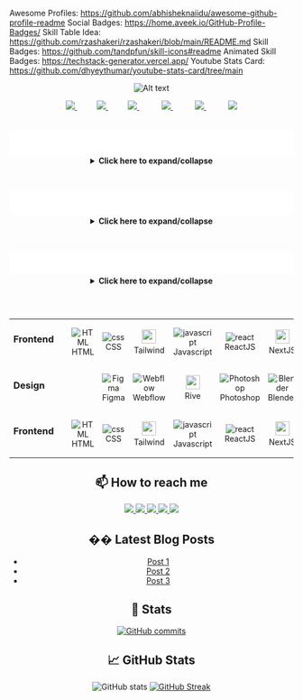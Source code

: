 <!---------- RESOURCES USED FOR THIS README.MD ---------->

Awesome Profiles: https://github.com/abhisheknaiidu/awesome-github-profile-readme
Social Badges: https://home.aveek.io/GitHub-Profile-Badges/
Skill Table Idea: https://github.com/rzashakeri/rzashakeri/blob/main/README.md
Skill Badges: https://github.com/tandpfun/skill-icons#readme
Animated Skill Badges: https://techstack-generator.vercel.app/
Youtube Stats Card: https://github.com/dhyeythumar/youtube-stats-card/tree/main

<p align="center">
    <img src="media/loopingGittyMenu_RodolfoFanti.gif" alt="Alt text">
</p>

<div align="center">
<a href="https://www.linkedin.com/in/rodolfofanti/">
        <img src="https://img.shields.io/badge/LinkedIn-0A66C2.svg?style=for-the-badge&logo=LinkedIn&logoColor=white" height="28">
    </a>
    &nbsp;&nbsp;&nbsp;&nbsp;&nbsp;&nbsp;&nbsp;&nbsp;
    <a href="https://dribbble.com/digitalclay">
        <img src="https://img.shields.io/badge/Dribbble-EA4C89.svg?style=for-the-badge&logo=Dribbble&logoColor=white" height="28">
    </a>
    &nbsp;&nbsp;&nbsp;&nbsp;&nbsp;&nbsp;&nbsp;&nbsp;
    <a href="https://twitter.com/3DRudy">
        <img src="https://img.shields.io/badge/@3DRudy-000000.svg?style=for-the-badge&logo=Twitter&logoColor=white" height="28">
    </a>
    &nbsp;&nbsp;&nbsp;&nbsp;&nbsp;&nbsp;&nbsp;&nbsp;&nbsp;
    <a href="https://www.youtube.com/digitalclay">
        <img src="https://img.shields.io/badge/@DigitalClay-FF0000.svg?style=for-the-badge&logo=YouTube&logoColor=white" height="28">
    </a>
    &nbsp;&nbsp;&nbsp;&nbsp;&nbsp;&nbsp;&nbsp;&nbsp;&nbsp;
    <a href="https://bento.me/3drudy">
        <img src=https://img.shields.io/badge/Bento-768CFF.svg?style=for-the-badge&logo=Bento&logoColor=white height="28">
    </a>
    &nbsp;&nbsp;&nbsp;&nbsp;&nbsp;&nbsp;&nbsp;&nbsp;&nbsp;
    <a href="https://codepen.io/3DRudy">
        <img src=https://img.shields.io/badge/CodePen-000000.svg?style=for-the-badge&logo=CodePen&logoColor=white height="28">
    </a>
</div>
<br/>
<br/>
<div align="center">

<!---------- SECTION: WHO AM I ---------->
<table>
<tr>
<a href="#" onclick="return false;"><img src="media/bio.svg" alt="Daily Log - Rodolfo Fanti" /></a>
</tr>
<tr>

<details>
<summary> <strong>Click here to expand/collapse</strong> </summary>
<br/>

I'm a `3D-sharpened`, `design-infused` Creative Developer.

I worked as a `senior 3d artist` for 15+ films you [probably watched](https://www.imdb.com/name/nm10480418/).

**2024 it's about:** `frontend development` across `design`, `3D`, `UI` and `code`.

I launched Digital Clay ( ![Digital Clay's Youtube Subscribers](https://img.shields.io/youtube/channel/subscribers/UC_JzGeCHnGFHLFWynzX4zhA?label=%20&style) subs) to share [the power of digital art](https://youtube.com/digitalclay/).

I did a lot of [Zbrush since 2009](https://rodolfofanti.com/).

</details>

</tr>
</table>
<br/>
<!---------- SECTION: WHO AM I ENDS---------->

<!---------- SECTION: DIARY ---------->
<table>
<tr>
<a href="#" onclick="return false;"><img src="media/diary.svg" alt="Daily Log - Rodolfo Fanti" /></a>
</tr>
<tr>

<details>
<summary> <strong>Click here to expand/collapse</strong> </summary>
<br/>
<!--- GENERATED VIA ACTIONS DON'T EDIT --->
<!-- START LOG -->

<!-- END LOG -->

</details>

</tr>
</table>
<br/>
<!---------- SECTION: DIARY ENDS ---------->

<!---------- SECTION: YOUTUBE ---------->
<table>
<tr>
<a href="#" onclick="return false;"><img src="media/youtube.svg" alt="Daily Log - Rodolfo Fanti" /></a>
</tr>
<tr>

<details>
<summary> <strong>Click here to expand/collapse</strong> </summary>
<br/>
<!--- GENERATED VIA ACTIONS DON'T EDIT --->

<!-- BEGIN YOUTUBE-CARDS -->

[![3d Printing an ancient Digital Sculpture in Zbrush #3dprint #zbrush #digitalsculpture](https://ytcards.demolab.com/?id=bJOrFUjrOt4&title=3d+Printing+an+ancient+Digital+Sculpture+in+Zbrush+%233dprint+%23zbrush+%23digitalsculpture&lang=en&timestamp=1704566238&background_color=%230d1117&title_color=%23ffffff&stats_color=%23dedede&max_title_lines=1&width=250&border_radius=5 "3d Printing an ancient Digital Sculpture in Zbrush #3dprint #zbrush #digitalsculpture")](https://www.youtube.com/watch?v=bJOrFUjrOt4)
[![How to 3D print like a PRO with the CR-10 SE, Zbrush and CopperFill filament! CRAZY PATINA EFFECTS!](https://ytcards.demolab.com/?id=N84DfY6YoRQ&title=How+to+3D+print+like+a+PRO+with+the+CR-10+SE%2C+Zbrush+and+CopperFill+filament%21+CRAZY+PATINA+EFFECTS%21&lang=en&timestamp=1701517071&background_color=%230d1117&title_color=%23ffffff&stats_color=%23dedede&max_title_lines=1&width=250&border_radius=5 "How to 3D print like a PRO with the CR-10 SE, Zbrush and CopperFill filament! CRAZY PATINA EFFECTS!")](https://www.youtube.com/watch?v=N84DfY6YoRQ)
[![The SECRET to CINEMATIC light in ZBrush - How to ALWAYS make your digital sculptures LOOK beautiful](https://ytcards.demolab.com/?id=TL-0iAVXvTc&title=The+SECRET+to+CINEMATIC+light+in+ZBrush+-+How+to+ALWAYS+make+your+digital+sculptures+LOOK+beautiful&lang=en&timestamp=1699196431&background_color=%230d1117&title_color=%23ffffff&stats_color=%23dedede&max_title_lines=1&width=250&border_radius=5 "The SECRET to CINEMATIC light in ZBrush - How to ALWAYS make your digital sculptures LOOK beautiful")](https://www.youtube.com/watch?v=TL-0iAVXvTc)
[![How to SCULPT like a PRO in Zbrush - These tips will CHANGE your art - Basemesh on PATREON](https://ytcards.demolab.com/?id=z2Tvkysn4Po&title=How+to+SCULPT+like+a+PRO+in+Zbrush+-+These+tips+will+CHANGE+your+art+-+Basemesh+on+PATREON&lang=en&timestamp=1698865207&background_color=%230d1117&title_color=%23ffffff&stats_color=%23dedede&max_title_lines=1&width=250&border_radius=5 "How to SCULPT like a PRO in Zbrush - These tips will CHANGE your art - Basemesh on PATREON")](https://www.youtube.com/watch?v=z2Tvkysn4Po)
[![DON'T stop! #zbrush #digitalsculpting #3d](https://ytcards.demolab.com/?id=7WaNpbXOdkE&title=DON%27T+stop%21+%23zbrush+%23digitalsculpting+%233d&lang=en&timestamp=1697979608&background_color=%230d1117&title_color=%23ffffff&stats_color=%23dedede&max_title_lines=1&width=250&border_radius=5 "DON'T stop! #zbrush #digitalsculpting #3d")](https://www.youtube.com/watch?v=7WaNpbXOdkE)
[![Learn Digital Sculpture in Zbrush - Unleash POWER in your art - Silent timelapse pt2](https://ytcards.demolab.com/?id=BkqKz5xlmuc&title=Learn+Digital+Sculpture+in+Zbrush+-+Unleash+POWER+in+your+art+-+Silent+timelapse+pt2&lang=en&timestamp=1697371208&background_color=%230d1117&title_color=%23ffffff&stats_color=%23dedede&max_title_lines=1&width=250&border_radius=5 "Learn Digital Sculpture in Zbrush - Unleash POWER in your art - Silent timelapse pt2")](https://www.youtube.com/watch?v=BkqKz5xlmuc)

<!-- END YOUTUBE-CARDS -->

[![Digital Clay's youtube stats](https://youtube-stats-card.vercel.app/api?channelid=UC_JzGeCHnGFHLFWynzX4zhA&title_color=ffffff&icon_color=ffffff&text_color=ffffff&bg_color=000000&custom_title=Digital%20Clay's%20Youtube)](https://www.youtube.com/channel/UC_JzGeCHnGFHLFWynzX4zhA)

</details>

</tr>
</table>
<br/>
<!---------- SECTION: YOUTUBE ENDS ---------->

<!---------- SECTION: YOUTUBE ---------->

<!---------- SECTION: WHO AM I ---------->

</td>
<td valign="top" width="50%">

</td>

</table>

<table>
  <tbody>
    <tr>
                <td align="left"><h3>Frontend&nbsp;&nbsp;&nbsp;&nbsp;</h3><br></td>
                <td align="center">
                    <img src="https://skillicons.dev/icons?i=html" width="25" height="25" alt="HTML" /><br>HTML
                </td>
                <td align="center">
                    <img src="https://skillicons.dev/icons?i=css" width="25" height="25" alt="css" /><br>CSS
                </td>
                <td align="center">
                    <img src="https://skillicons.dev/icons?i=tailwind" width="25" height="25"/><br>Tailwind
                </td>
                <td align="center">
                    <img src="https://techstack-generator.vercel.app/js-icon.svg" alt="javascript" width="25" height="25" /><br>Javascript
                </td>
                <td align="center">
                    <img src="https://techstack-generator.vercel.app/react-icon.svg" alt="react" width="25" height="25" /><br>ReactJS
                </td>
                <td align="center">
                    <img src="https://skillicons.dev/icons?i=nextjs" width="25" height="25"/><br>NextJS
                </td>
                <td align="center">
                    <img src="https://avatars.githubusercontent.com/u/2386673?v=4" width="25" height="25"/><br>GSAP
                </td>
                <td align="center">
                    <img src="https://skillicons.dev/icons?i=threejs" width="25" height="25"/><br>ThreeJS
                </td>
            </tr>
	  <tr>
      <tr>
                <td align="left"><h3>Design&nbsp;&nbsp;&nbsp;&nbsp;</h3><br></td>
                <td></td>
                <td align="center">
                    <img src="https://skillicons.dev/icons?i=figma" width="25" height="25" alt="Figma" /><br>Figma
                </td>
                <td align="center">
                    <img src="https://skillicons.dev/icons?i=webflow" width="25" height="25" alt="Webflow" /><br>Webflow
                </td>
                <td align="center">
                    <img src="https://avatars.githubusercontent.com/u/58453772?s=200&v=4" width="25" height="25"/><br>Rive
                </td>
                <td align="center">
                    <img src="https://placeholder.com/25" alt="Photoshop" width="25" height="25" /><br>Photoshop
                </td>
                <td align="center">
                    <img src="https://placeholder.com/25" alt="Blender" width="25" height="25" /><br>Blender
                </td>
                <td align="center">
                    <img src="https://placeholder.com/25" alt="ZBrush" width="25" height="25" /><br>ZBrush
                </td>
            </tr>
	  <tr>
   <tr>
                <td align="left"><h3>Frontend&nbsp;&nbsp;&nbsp;&nbsp;</h3><br></td>
                <td align="center">
                    <img src="https://skillicons.dev/icons?i=html" width="25" height="25" alt="HTML" /><br>HTML
                </td>
                <td align="center">
                    <img src="https://skillicons.dev/icons?i=css" width="25" height="25" alt="css" /><br>CSS
                </td>
                <td align="center">
                    <img src="https://skillicons.dev/icons?i=tailwind" width="25" height="25"/><br>Tailwind
                </td>
                <td align="center">
                    <img src="https://techstack-generator.vercel.app/js-icon.svg" alt="javascript" width="25" height="25" /><br>Javascript
                </td>
                <td align="center">
                    <img src="https://techstack-generator.vercel.app/react-icon.svg" alt="react" width="25" height="25" /><br>ReactJS
                </td>
                <td align="center">
                    <img src="https://skillicons.dev/icons?i=nextjs" width="25" height="25"/><br>NextJS
                </td>
                <td align="center">
                    <img src="https://avatars.githubusercontent.com/u/2386673?v=4" width="25" height="25"/><br>GSAP
                </td>
                <td align="center">
                    <img src="https://skillicons.dev/icons?i=threejs" width="25" height="25"/><br>ThreeJS
                </td>
            </tr>
	  <tr>
  </tbody>
</table>

## 📫 How to reach me

<p align="center">
    <a href="https://www.linkedin.com/in/rodolfofanti/">
        <img src="https://img.shields.io/badge/LinkedIn-0A66C2.svg?style=for-the-badge&logo=LinkedIn&logoColor=white" height="28">
    </a>
    <a href="https://dribbble.com/digitalclay">
        <img src="https://img.shields.io/badge/Dribbble-EA4C89.svg?style=for-the-badge&logo=Dribbble&logoColor=white" height="28">
    </a>
    <a href="https://twitter.com/3DRudy">
        <img src="https://img.shields.io/badge/@3DRudy-000000.svg?style=for-the-badge&logo=Twitter&logoColor=white" height="28">
    </a>
    <a href="https://www.youtube.com/digitalclay">
        <img src="https://img.shields.io/badge/@DigitalClay-FF0000.svg?style=for-the-badge&logo=YouTube&logoColor=white" height="28">
    </a>
    <a href="https://bento.me/3drudy">
        <img src=https://img.shields.io/badge/Bento-768CFF.svg?style=for-the-badge&logo=Bento&logoColor=white height="28">
    </a>
</p>

## �� Latest Blog Posts

- [Post 1](#)
- [Post 2](#)
- [Post 3](#)

## 🎉 Stats

<p align="center">
    <a href="https://github.com/RuDeeVelops/creativedev-log/commits/main">
        <img src="https://img.shields.io/github/commit-activity/m/RuDeeVelops/creativedev-log.svg" alt="GitHub commits">
    </a>
</p>

## 📈 GitHub Stats

![GitHub stats](https://github-readme-stats.vercel.app/api?username=RuDeeVelops&show_icons=true&theme=tokyonight&hide_rank=true)
[![GitHub Streak](https://streak-stats.demolab.com/?user=rudeevelops)](https://git.io/streak-stats)
